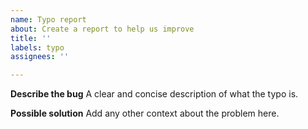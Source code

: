 ```yaml
---
name: Typo report
about: Create a report to help us improve
title: ''
labels: typo
assignees: ''

---
```


**Describe the bug**
A clear and concise description of what the typo is.

**Possible solution**
Add any other context about the problem here.
